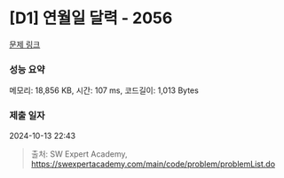 # [D1] 연월일 달력 - 2056 

[문제 링크](https://swexpertacademy.com/main/code/problem/problemDetail.do?contestProbId=AV5QLkdKAz4DFAUq) 

### 성능 요약

메모리: 18,856 KB, 시간: 107 ms, 코드길이: 1,013 Bytes

### 제출 일자

2024-10-13 22:43



> 출처: SW Expert Academy, https://swexpertacademy.com/main/code/problem/problemList.do